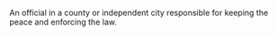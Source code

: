 An official in a county or independent city responsible for keeping the peace and enforcing the law.
